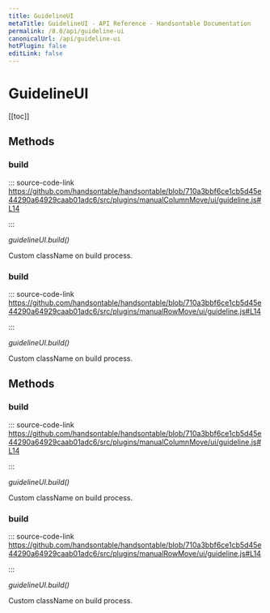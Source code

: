 ```yaml
---
title: GuidelineUI
metaTitle: GuidelineUI - API Reference - Handsontable Documentation
permalink: /8.0/api/guideline-ui
canonicalUrl: /api/guideline-ui
hotPlugin: false
editLink: false
---
```


# GuidelineUI

[[toc]]
## Methods

### build
  
::: source-code-link https://github.com/handsontable/handsontable/blob/710a3bbf6ce1cb5d45e44290a64929caab01adc6/src/plugins/manualColumnMove/ui/guideline.js#L14

:::

_guidelineUI.build()_

Custom className on build process.



### build
  
::: source-code-link https://github.com/handsontable/handsontable/blob/710a3bbf6ce1cb5d45e44290a64929caab01adc6/src/plugins/manualRowMove/ui/guideline.js#L14

:::

_guidelineUI.build()_

Custom className on build process.


## Methods

### build
  
::: source-code-link https://github.com/handsontable/handsontable/blob/710a3bbf6ce1cb5d45e44290a64929caab01adc6/src/plugins/manualColumnMove/ui/guideline.js#L14

:::

_guidelineUI.build()_

Custom className on build process.



### build
  
::: source-code-link https://github.com/handsontable/handsontable/blob/710a3bbf6ce1cb5d45e44290a64929caab01adc6/src/plugins/manualRowMove/ui/guideline.js#L14

:::

_guidelineUI.build()_

Custom className on build process.


